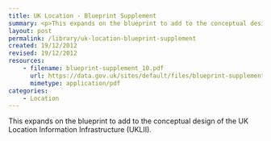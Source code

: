 ```yaml
---
title: UK Location - Blueprint Supplement
summary: <p>This expands on the blueprint to add to the conceptual design of the UK Location Information Infrastructure (UKLII).</p>
layout: post
permalink: /library/uk-location-blueprint-supplement
created: 19/12/2012
revised: 19/12/2012
resources:
    - filename: blueprint-supplement_10.pdf
      url: https://data.gov.uk/sites/default/files/blueprint-supplement_10.pdf
      mimetype: application/pdf
categories:
    - Location
---
```


<p>This expands on the blueprint to add to the conceptual design of the UK Location Information Infrastructure (UKLII).</p>
